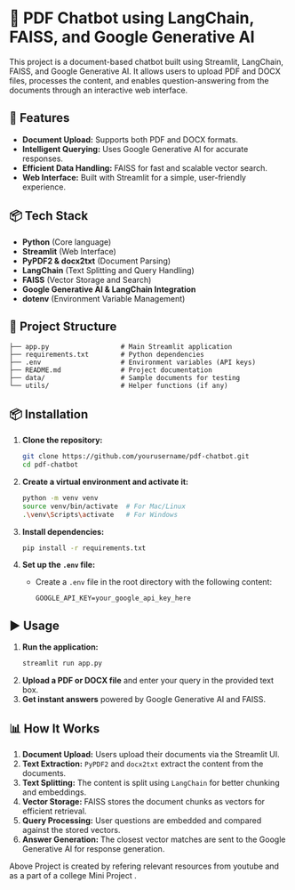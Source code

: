 # 📄 PDF Chatbot using LangChain, FAISS, and Google Generative AI

This project is a document-based chatbot built using Streamlit, LangChain, FAISS, and Google Generative AI. It allows users to upload PDF and DOCX files, processes the content, and enables question-answering from the documents through an interactive web interface.

## 🚀 Features
- **Document Upload:** Supports both PDF and DOCX formats.
- **Intelligent Querying:** Uses Google Generative AI for accurate responses.
- **Efficient Data Handling:** FAISS for fast and scalable vector search.
- **Web Interface:** Built with Streamlit for a simple, user-friendly experience.

## 📦 Tech Stack
- **Python** (Core language)
- **Streamlit** (Web Interface)
- **PyPDF2 & docx2txt** (Document Parsing)
- **LangChain** (Text Splitting and Query Handling)
- **FAISS** (Vector Storage and Search)
- **Google Generative AI & LangChain Integration**
- **dotenv** (Environment Variable Management)

## 📁 Project Structure
```plaintext
├── app.py                  # Main Streamlit application
├── requirements.txt        # Python dependencies
├── .env                    # Environment variables (API keys)
├── README.md               # Project documentation
├── data/                   # Sample documents for testing
└── utils/                  # Helper functions (if any)
```

## 📦 Installation
1. **Clone the repository:**
   ```bash
   git clone https://github.com/yourusername/pdf-chatbot.git
   cd pdf-chatbot
   ```

2. **Create a virtual environment and activate it:**
   ```bash
   python -m venv venv
   source venv/bin/activate  # For Mac/Linux
   .\venv\Scripts\activate   # For Windows
   ```

3. **Install dependencies:**
   ```bash
   pip install -r requirements.txt
   ```

4. **Set up the `.env` file:**
   - Create a `.env` file in the root directory with the following content:
     ```plaintext
     GOOGLE_API_KEY=your_google_api_key_here
     ```

## ▶️ Usage
1. **Run the application:**
   ```bash
   streamlit run app.py
   ```
2. **Upload a PDF or DOCX file** and enter your query in the provided text box.
3. **Get instant answers** powered by Google Generative AI and FAISS.

## 📊 How It Works
1. **Document Upload:** Users upload their documents via the Streamlit UI.
2. **Text Extraction:** `PyPDF2` and `docx2txt` extract the content from the documents.
3. **Text Splitting:** The content is split using `LangChain` for better chunking and embeddings.
4. **Vector Storage:** FAISS stores the document chunks as vectors for efficient retrieval.
5. **Query Processing:** User questions are embedded and compared against the stored vectors.
6. **Answer Generation:** The closest vector matches are sent to the Google Generative AI for response generation.

Above Project is created by refering relevant resources from youtube and as a part of a college Mini Project .

